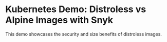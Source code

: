 # Kubernetes Demo: Distroless vs Alpine Images with Snyk

This demo showcases the security and size benefits of distroless images.